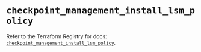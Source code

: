 # `checkpoint_management_install_lsm_policy`

Refer to the Terraform Registry for docs: [`checkpoint_management_install_lsm_policy`](https://registry.terraform.io/providers/checkpointsw/checkpoint/2.11.0/docs/resources/management_install_lsm_policy).
